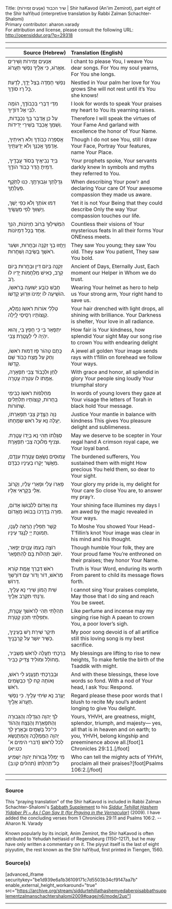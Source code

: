 <html>
<head></head>
<body>
Title: שיר הכבוד (אַנְעִים זְמִירוֹת)‏ | Shir haKavod (An'im Zemirot), part eight of the Shir haYiḥud (interpretive translation by Rabbi Zalman Schachter-Shalomi)<br />
Primary contributor: aharon.varady<br />
For attribution and license, please consult the following URL: <a href="http://opensiddur.org/?p=29318">http://opensiddur.org/?p=29318</a>
<p />
<hr />

<table style="margin-left: auto;margin-right: auto;" class="draggable">
<thead><tr><th id="x" style="text-align: right;">Source (Hebrew)</th><th style="text-align: left;">Translation (English)</th></tr></thead>
<tbody>
<tr><td style="vertical-align:top;">
<div class="liturgy"><span lang="he">
אַנְעִים זְמִירוֹת 
וְשִׁירִים אֶאֱרוֹג, 
כִּי אֵלֶֽיךָ נַפְשִׁי 
תַעֲרוֹג.
</span></div></td>
 
<td style="vertical-align:top;">
<div class="english">
I chant to please You, 
I weave You dear songs.
For You my soul yearns, 
For You she longs.
</div></td></tr>


<tr><td style="vertical-align:top;">
<div class="liturgy"><span lang="he">
נַפְשִׁי חָמְדָה 
בְּצֵל יָדֶֽךָ, 
לָדַֽעַת 
כָּל רָז סוֹדֶֽךָ.
</span></div></td>
 
<td style="vertical-align:top;">
<div class="english">
Nestled in Your palm 
her love for You grows
She will not rest 
until it’s You she knows!
</div></td></tr>


<tr><td style="vertical-align:top;">
<div class="liturgy"><span lang="he">
מִדֵּי דַבְּרִי 
בִּכְבוֹדֶֽךָ, 
הוֹמֶה לִבִּי 
אֶל דּוֹדֶֽיךָ.
</span></div></td>
 
<td style="vertical-align:top;">
<div class="english">
I look for words 
to speak Your praises
my heart to You 
its yearning raises.
</div></td></tr>


<tr><td style="vertical-align:top;">
<div class="liturgy"><span lang="he">
עַל כֵּן אֲדַבֵּר 
בְּךָ נִכְבָּדוֹת, 
וְשִׁמְךָ אֲכַבֵּד 
בְּשִׁירֵי יְדִידוֹת.
</span></div></td>
 
<td style="vertical-align:top;">
<div class="english">
Therefore I will speak 
the virtues of Your Fame
And garland with excellence 
the honor of Your Name.
</div></td></tr>


<tr><td style="vertical-align:top;">
<div class="liturgy"><span lang="he">
<span class="acrostic">אֲ</span>סַפְּרָה כְבוֹדְךָ 
וְלֹא רְאִיתִֽיךָ, 
אֲדַמְּךָ אֲכַנְּךָ 
וְלֹא יְדַעְתִּֽיךָ.
</span></div></td>
 
<td style="vertical-align:top;">
<div class="english">
Though I do not see You, <span class="acrostic"> </span>
still I draw Your Face,
Portray Your features, 
name Your Place.
</div></td></tr>


<tr><td style="vertical-align:top;">
<div class="liturgy"><span lang="he">
<span class="acrostic">בְּ</span>יַד נְבִיאֶֽיךָ 
בְּסוֹד עֲבָדֶֽיךָ, 
דִּמִּֽיתָ הֲדַר 
כְבוֹד הוֹדֶֽךָ.
</span></div></td>
 
<td style="vertical-align:top;">
<div class="english">
Your prophets spoke, <span class="acrostic"> </span>
Your servants darkly knew
In symbols and myths 
they referred to You.
</div></td></tr>


<tr><td style="vertical-align:top;">
<div class="liturgy"><span lang="he">
<span class="acrostic">גְּ</span>דֻלָּתְךָ 
וּגְבוּרָתֶֽךָ. 
כִּנּוּ לְתֹֽקֶף 
פְּעֻלָּתֶֽךָ.
</span></div></td>
 
<td style="vertical-align:top;">
<div class="english">
When describing Your pow’r <span class="acrostic"> </span>
and declaring Your care
Of Your awesome compassion 
they made us aware.
</div></td></tr>


<tr><td style="vertical-align:top;">
<div class="liturgy"><span lang="he">
<span class="acrostic">דִּ</span>מּוּ אוֹתְךָ 
וְלֹא כְפִי יֶשְׁךָ, 
וַיְשַׁוּֽוּךָ 
לְפִי מַעֲשֶֽׂיךָ.
</span></div></td>
 
<td style="vertical-align:top;">
<div class="english">
Yet it is not Your Being <span class="acrostic"> </span>
that they could describe
Only the way Your compassion 
touches our life.
</div></td></tr>


<tr><td style="vertical-align:top;">
<div class="liturgy"><span lang="he">
<span class="acrostic">הִ</span>מְשִׁילֽוּךָ 
בְּרוֹב חֶזְיוֹנוֹת, 
הִנְּךָ אֶחָד 
בְּכָל דִּמְיוֹנוֹת.
</span></div></td>
 
<td style="vertical-align:top;">
<div class="english">
Countless their visions <span class="acrostic"> </span>
of Your mysterious feats
In all their forms 
Your ONEness meets.
</div></td></tr>


<tr><td style="vertical-align:top;">
<div class="liturgy"><span lang="he">
<span class="acrostic">וַ</span>יֶּחֱזוּ בְךָ 
זִקְנָה וּבַחֲרוּת, 
וּשְׂעַר רֹאשְׁךָ 
בְּשֵׂיבָה וְשַׁחֲרוּת.
</span></div></td>
 
<td style="vertical-align:top;">
<div class="english">
They saw You young; <span class="acrostic"> </span>
they saw You old.
They saw You patient, 
They saw You bold.
</div></td></tr>


<tr><td style="vertical-align:top;">
<div class="liturgy"><span lang="he">
<span class="acrostic">זִ</span>קְנָה בְּיוֹם דִּין 
וּבַחֲרוּת בְּיוֹם קְרָב, 
כְּאִישׁ מִלְחָמוֹת 
יָדָיו לוֹ רָב.
</span></div></td>
 
<td style="vertical-align:top;">
<div class="english">
Ancient of Days, <span class="acrostic"> </span>
Eternally Just, 
Each moment our Helper 
in Whom we do trust. 
</div></td></tr>


<tr><td style="vertical-align:top;">
<div class="liturgy"><span lang="he">
<span class="acrostic">חָ</span>בַשׁ כּֽוֹבַע 
יְשׁוּעָה בְּרֹאשוֹ, 
הוֹשִֽׁיעָה לּוֹ יְמִינוֹ 
וּזְרֽוֹעַ קָדְשׁוֹ.
</span></div></td>
 
<td style="vertical-align:top;">
<div class="english">
Wearing Your helmet <span class="acrostic"> </span>
as hero to help us
Your strong arm, 
Your right hand to save us.
</div></td></tr>


<tr><td style="vertical-align:top;">
<div class="liturgy"><span lang="he">
<span class="acrostic">טַ</span>לְלֵי אוֹרוֹת 
רֹאשוֹ נִמְלָא, 
קְוֻצּוֹתָיו 
רְסִֽיסֵי לָֽיְלָה.
</span></div></td>
 
<td style="vertical-align:top;">
<div class="english">
Your hair drenched with light drops, <span class="acrostic"> </span>
all shining with brilliance.
Your Darkness is shelter, 
Your love in all radiance.
</div></td></tr>


<tr><td style="vertical-align:top;">
<div class="liturgy"><span lang="he">
<span class="acrostic">יִ</span>תְפָּאֵר בִּי 
כִּי חָפֵץ בִּי, 
וְהוּא יִהְיֶה לִי 
לַעֲטֶֽרֶת צְבִי.
</span></div></td>
 
<td style="vertical-align:top;">
<div class="english">
How fair is Your kindness, <span class="acrostic"> </span>
how splendid Your sight
May our song rise to crown You 
with endearing delight
</div></td></tr>


<tr><td style="vertical-align:top;">
<div class="liturgy"><span lang="he">
<span class="acrostic">כֶּֽ</span>תֶם טָהוֹר פָּז 
דְּמוּת רֹאשוֹ, 
וְחַק עַל מֵֽצַח 
כְּבוֹד שֵׁם קָדְשׁוֹ.
</span></div></td>
 
<td style="vertical-align:top;">
<div class="english">
A jewel all golden <span class="acrostic"> </span>
Your image sends rays
with t’fillin on forehead 
we follow Your ways.
</div></td></tr>


<tr><td style="vertical-align:top;">
<div class="liturgy"><span lang="he">
<span class="acrostic">לְ</span>חֵן וּלְכָבוֹד 
צְבִי תִפְאָרָה, 
אֻמָּתוֹ לוֹ 
עִטְּרָה עֲטָרָה.
</span></div></td>
 
<td style="vertical-align:top;">
<div class="english">
With grace and honor, <span class="acrostic"> </span>
all splendid in glory
Your people sing loudly 
Your triumphal story
</div></td></tr>


<tr><td style="vertical-align:top;">
<div class="liturgy"><span lang="he">
<span class="acrostic">מַ</span>חְלְפוֹת רֹאשוֹ 
כְּבִימֵי בְחֻרוֹת, 
קְוֻצּוֹתָיו 
תַּלְתַּלִּים שְׁחוֹרוֹת.
</span></div></td>
 
<td style="vertical-align:top;">
<div class="english">
In words of young lovers <span class="acrostic"> </span>
they gaze at Your visage
the letters of Torah in black 
hold Your message.
</div></td></tr>


<tr><td style="vertical-align:top;">
<div class="liturgy"><span lang="he">
<span class="acrostic">נְ</span>וֵה הַצֶּֽדֶק 
צְבִי תִפְאַרְתּוֹ, 
יַעֲלֶה נָּא 
עַל רֹאש שִׂמְחָתוֹ.
</span></div></td>
 
<td style="vertical-align:top;">
<div class="english">
Justice Your mantle <span class="acrostic"> </span>
in balance with kindness
This gives You pleasure 
delight and sublimeness.
</div></td></tr>


<tr><td style="vertical-align:top;">
<div class="liturgy"><span lang="he">
<span class="acrostic">סְ</span>גֻלָּתוֹ תְּהִי נָא 
בְיָדוֹ עֲטֶֽרֶת. 
וּצְנִיף מְלוּכָה 
צְבִי תִפְאֶֽרֶת.
</span></div></td>
 
<td style="vertical-align:top;">
<div class="english">
May we deserve to be scepter <span class="acrostic"> </span>
in Your regal hand
A crimson royal cape, 
we Your loyal band.
</div></td></tr>


<tr><td style="vertical-align:top;">
<div class="liturgy"><span lang="he">
<span class="acrostic">עֲ</span>מוּסִים נְשָׂאָם 
עֲטֶֽרֶת עִנְּדָם, 
מֵאֲשֶׁר יָקְרוּ 
בְעֵינָיו כִּבְּדָם.
</span></div></td>
 
<td style="vertical-align:top;">
<div class="english">
The burdened sufferers, <span class="acrostic"> </span>
You sustained them with might
How precious You held them, 
so dear to Your sight.
</div></td></tr>


<tr><td style="vertical-align:top;">
<div class="liturgy"><span lang="he">
<span class="acrostic">פְּ</span>אֵרוֹ עָלַי 
וּפְאֵרִי עָלָיו, 
וְקָרוֹב אֵלַי 
בְּקָרְאִי אֵלָיו.
</span></div></td>
 
<td style="vertical-align:top;">
<div class="english">
Your glory my pride is, <span class="acrostic"> </span>
my delight for Your care
So close You are, 
to answer my pray’r.
</div></td></tr>


<tr><td style="vertical-align:top;">
<div class="liturgy"><span lang="he">
<span class="acrostic">צַ</span>ח וְאָדוֹם 
לִלְבוּשׁוֹ אָדוֹם, 
פּוּרָה בְּדָרְכוֹ 
בְּבוֹאוֹ מֵאֱדוֹם.
</span></div></td>
 
<td style="vertical-align:top;">
<div class="english">
Your shining face <span class="acrostic"> </span>
illumines my days
I am awed by the magic 
revealed in Your ways.
</div></td></tr>


<tr><td style="vertical-align:top;">
<div class="liturgy"><span lang="he">
<span class="acrostic">קֶֽ</span>שֶׁר תְּפִלִּין 
הֶרְאָה לֶעָנָו, 
תְּמוּנַת יְיָ 
לְנֶֽגֶד עֵינָיו.
</span></div></td>
 
<td style="vertical-align:top;">
<div class="english">
To Moshe You showed <span class="acrostic"> </span>
Your Head-T’fillin’s knot
Your image was clear 
in his mind and his thought.
</div></td></tr>


<tr><td style="vertical-align:top;">
<div class="liturgy"><span lang="he">
<span class="acrostic">ר</span>וֹצֶה בְעַמּוֹ 
עֲנָוִים יְפָאֵר, 
יוֹשֵׁב תְּהִלּוֹת 
בָּם לְהִתְפָּאֵר.
</span></div></td>
 
<td style="vertical-align:top;">
<div class="english">
Though humble Your folk, <span class="acrostic"> </span>
they are Your proud fame
You’re enthroned on their praises; 
they honor Your Name.
</div></td></tr>


<tr><td style="vertical-align:top;">
<div class="liturgy"><span lang="he">
רֹאשׁ דְּבָרְךָ אֱמֶת 
קוֹרֵא מֵרֹאשׁ, 
דּוֹר וָדוֹר עַם 
דּוֹרֶשְׁךָ דְּרוֹשׁ.
</span></div></td>
 
<td style="vertical-align:top;">
<div class="english">
Truth is Your Word, 
enduring its worth
From parent to child 
its message flows forth.
</div></td></tr>


<tr><td style="vertical-align:top;">
<div class="liturgy"><span lang="he">
<span class="acrostic">שִׁ</span>ית הֲמוֹן 
שִׁירַי נָא עָלֶֽיךָ, 
וְרִנָּתִי 
תִּקְרַב אֵלֶֽיךָ.
</span></div></td>
 
<td style="vertical-align:top;">
<div class="english">
I cannot sing <span class="acrostic"> </span>
Your praises complete,
May those that I do sing 
and reach You be sweet.
</div></td></tr>


<tr><td style="vertical-align:top;">
<div class="liturgy"><span lang="he">
<span class="acrostic">תְּ</span>הִלָּתִי תְּהִי 
לְרֹאשׁךָ עֲטֶֽרֶת, 
וּתְפִלָּתִי 
תִּכּוֹן קְטֹֽרֶת.
</span></div></td>
 
<td style="vertical-align:top;">
<div class="english">
Like perfume and incense <span class="acrostic"> </span>
may my singing rise high
A paean to crown You, 
a poor lover’s sigh.
</div></td></tr>


<tr><td style="vertical-align:top;">
<div class="liturgy"><span lang="he">
תִּיקַר שִׁירַת רָשׁ 
בְּעֵינֶֽיךָ, 
כַּשִּׁיר יוּשַׁר 
עַל קָרְבָּנֶֽיךָ.
</span></div></td>
 
<td style="vertical-align:top;">
<div class="english">
My poor song devoid is 
of all artifice
still this loving song 
is my best sacrifice.
</div></td></tr>


<tr><td style="vertical-align:top;">
<div class="liturgy"><span lang="he">
בִּרְכָתִי תַעֲלֶה 
לְרֹאשׁ מַשְבִּיר, 
מְחוֹלֵל וּמוֹלִיד 
צַדִּיק כַּבִּיר.
</span></div></td>
 
<td style="vertical-align:top;">
<div class="english">
My blessings are lifting 
to rise to new heights,
To make fertile the birth 
of the Tsaddik with might.
</div></td></tr>


<tr><td style="vertical-align:top;">
<div class="liturgy"><span lang="he">
וּבְבִרְכָתִי 
תְנַעֲנַע לִי רֹאשׁ, 
וְאוֹתָהּ קַח לְךָ 
כִּבְשָׂמִים רֹאשׁ.
</span></div></td>
 
<td style="vertical-align:top;">
<div class="english">
And with these blessings, 
these love words so fond.
With a nod of Your head, 
I ask You: Respond. 
</div></td></tr>


<tr><td style="vertical-align:top;">
<div class="liturgy"><span lang="he">
יֶעֱרַב נָא 
שִׂיחִי עָלֶֽיךָ. 
כִּי נַפְשִׁי 
תַעֲרוֹג אֵלֶֽיךָ.
</span></div></td>
 
<td style="vertical-align:top;">
<div class="english">
Regard please these poor words 
that I blush to recite
My soul’s ardent longing 
to give You delight.
</div></td></tr>


<tr><td style="vertical-align:top;">
<div class="liturgy"><span lang="he">
לְךָ יְהוָה הַגְּדֻלָּה וְהַגְּבוּרָה 
וְהַתִּפְאֶרֶת וְהַנֵּצַח וְהַהוֹד 
כִּי־כֹל בַּשָּׁמַיִם וּבָאָרֶץ 
לְךָ יְהוָה הַמַּמְלָכָה 
וְהַמִּתְנַשֵּׂא לְכֹל לְרֹאשׁ׃ <span class="citation">(דברי הימים א׳ כט:יא)</span>
</span></div></td>
 
<td style="vertical-align:top;">
<div class="english">
Yours, YHVH, are greatness, might, 
splendor, triumph, and majesty—
yes, all that is in heaven and on earth; 
to you, YHVH, belong kingship 
and preeminence above all.[foot]1 Chronicles 29:11.[/foot]
</div></td></tr>


<tr><td style="vertical-align:top;">
<div class="liturgy"><span lang="he">
מִי יְמַלֵּל גְּבוּרוֹת יְהוָה 
יַשְׁמִיעַ כָּל־תְּהִלָּתוֹ׃ <span class="citation">(תהלים קו:ב)</span>
</span></div></td>
 
<td style="vertical-align:top;">
<div class="english">
Who can tell the mighty acts of YHVH, 
proclaim all their praises?[foot]Psalms 106:2.[/foot]
</div></td></tr>
</tbody></table>

<hr />

<h3>Source</h3>

This "praying translation" of the Shir haKavod is included in Rabbi Zalman Schachter-Shalomi's <a href="http://opensiddur.org/?p=29177">Sabbath Supplement</a> to his <em><a href="http://opensiddur.org/?p=177">Siddur Tehillat Hashem Yidaber Pi ~ As I Can Say It (for Praying in the Vernacular)</a></em> (2009). I have added the concluding verses from 1 Chronicles 29:11 and Psalms 106:2. --Aharon N. Varady

Known popularly by its incipit, Anim Zemirot, the Shir haKavod is often attributed to Yehudah heḤasid of Regensbeurg (1150–1217), but he may have only written a commentary on it. The piyyut itself is the last of eight piyyutim, the rest known as the Shir haYiḥud, first printed in Tiengen, 1560.

<h3>Source(s)</h3>

[advanced_iframe securitykey="be1d939e6a1b36109171c7d5503b34cf9147aa7b" enable_external_height_workaround="true" src="https://archive.org/stream/siddurtehillathashemyedaberpisabbathsupplementzalmanschachtershalomi2009#page/n6/mode/2up"]

<hr />

&nbsp;
</body>
</html>